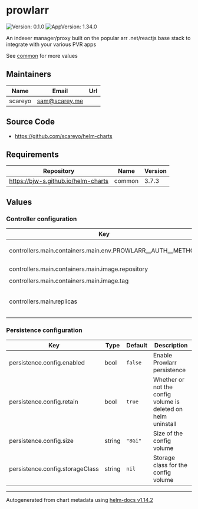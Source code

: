 # prowlarr

![Version: 0.1.0](https://img.shields.io/badge/Version-0.1.0-informational?style=flat-square) ![AppVersion: 1.34.0](https://img.shields.io/badge/AppVersion-1.34.0-informational?style=flat-square)

An indexer manager/proxy built on the popular arr .net/reactjs base stack to integrate with your various PVR apps

See [common](https://github.com/bjw-s/helm-charts/tree/common-3.7.3/charts/library/common) for more values

## Maintainers

| Name | Email | Url |
| ---- | ------ | --- |
| scareyo | <sam@scarey.me> |  |

## Source Code

* <https://github.com/scareyo/helm-charts>

## Requirements

| Repository | Name | Version |
|------------|------|---------|
| https://bjw-s.github.io/helm-charts | common | 3.7.3 |

## Values

### Controller configuration

| Key | Type | Default | Description |
|-----|------|---------|-------------|
| controllers.main.containers.main.env.PROWLARR__AUTH__METHOD | string | `nil` | Prowlarr authentication method. `Basic`, `Forms`, or `External` |
| controllers.main.containers.main.image.repository | string | `"ghcr.io/home-operations/prowlarr"` | Image repository |
| controllers.main.containers.main.image.tag | string | `"1.34.0"` | Image tag |
| controllers.main.replicas | int | `1` | Number of desired pods. When using a HorizontalPodAutoscaler, set this to `null` |

### Persistence configuration

| Key | Type | Default | Description |
|-----|------|---------|-------------|
| persistence.config.enabled | bool | `false` | Enable Prowlarr persistence |
| persistence.config.retain | bool | `true` | Whether or not the config volume is deleted on helm uninstall |
| persistence.config.size | string | `"8Gi"` | Size of the config volume |
| persistence.config.storageClass | string | `nil` | Storage class for the config volume |

----------------------------------------------
Autogenerated from chart metadata using [helm-docs v1.14.2](https://github.com/norwoodj/helm-docs/releases/v1.14.2)
